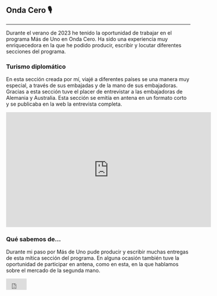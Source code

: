## Onda Cero 🎙️
---
Durante el verano de 2023 he tenido la oportunidad de trabajar en el programa Más de Uno en Onda Cero. Ha sido una experiencia muy enriquecedora en la que he podido producir, escribir y locutar diferentes secciones del programa. 

### Turismo diplomático
En esta sección creada por mí, viajé a diferentes países se una manera muy especial, a través de sus embajadas y de la mano de sus embajadoras. Gracias a esta sección tuve el placer de entrevistar a las embajadoras de Alemania y Australia. Esta sección se emitía en antena en un formato corto y se publicaba en la web la entrevista completa.
<iframe loading="lazy" src="https://www.ondacero.es/embed/turismo-diplomatico-curiosidades-australia/audio/2/2023/08/30/64ef2f17749cb0e49ee5733e" width="560" height="315" frameborder="0" scrolling="no" allowfullscreen></iframe>


### Qué sabemos de...
Durante mi paso por Más de Uno pude producir y escribir muchas entregas de esta mítica sección del programa. En alguna ocasión también tuve la oportunidad de participar en antena, como en esta, en la que hablamos sobre el mercado de la segunda mano.

<iframe loading="lazy" src="https://www.ondacero.es/embed/aprender-utilizar-inteligencia-artificial-como-herramienta-mas-arsenal-periodista/audio/2/2023/07/31/64c78cd3da34b0e4b4bbb19b" width="56" height="31" frameborder="0" scrolling="no" allowfullscreen></iframe>

